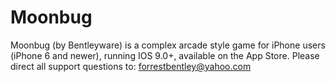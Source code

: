 # Moonbug
Moonbug (by Bentleyware) is a complex arcade style game for iPhone users (iPhone 6 and newer), running IOS 9.0+, available on the App Store.
Please direct all support questions to:
forrestbentley@yahoo.com

